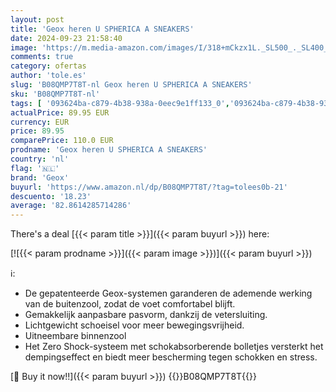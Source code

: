 ```yaml
---
layout: post
title: 'Geox heren U SPHERICA A SNEAKERS'
date: 2024-09-23 21:58:40
image: 'https://m.media-amazon.com/images/I/318+mCkzx1L._SL500_._SL400_.jpg'
comments: true
category: ofertas
author: 'tole.es'
slug: 'B08QMP7T8T-nl Geox heren U SPHERICA A SNEAKERS'
sku: 'B08QMP7T8T-nl'
tags: [ '093624ba-c879-4b38-938a-0eec9e1ff133_0','093624ba-c879-4b38-938a-0eec9e1ff133_3601','Arborist Merchandising Root','Herenmode','Herenschoenen','Klassieke & modieuze herensneakers','Kleding, schoenen & sieraden','Kleding, schoenen en sieraden','New Arrivals','Self Service','Special Features Stores','geox','🇳🇱', ]
actualPrice: 89.95 EUR
currency: EUR
price: 89.95
comparePrice: 110.0 EUR
prodname: 'Geox heren U SPHERICA A SNEAKERS'
country: 'nl'
flag: '🇳🇱'
brand: 'Geox'
buyurl: 'https://www.amazon.nl/dp/B08QMP7T8T/?tag=tolees0b-21'
descuento: '18.23'
average: '82.8614285714286'
---
```


There's a deal [{{< param title >}}]({{< param buyurl >}})  here:

[![{{< param prodname >}}]({{< param image >}})]({{< param buyurl >}})

ℹ️:

- De gepatenteerde Geox-systemen garanderen de ademende werking van de buitenzool, zodat de voet comfortabel blijft.
- Gemakkelijk aanpasbare pasvorm, dankzij de vetersluiting.
- Lichtgewicht schoeisel voor meer bewegingsvrijheid.
- Uitneembare binnenzool
- Het Zero Shock-systeem met schokabsorberende bolletjes versterkt het dempingseffect en biedt meer bescherming tegen schokken en stress.

[🛒 Buy it now!!]({{< param buyurl >}})
{{<world>}}B08QMP7T8T{{</world>}}
